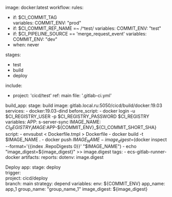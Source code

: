 image: docker:latest
workflow:
  rules:
  - if: $CI_COMMIT_TAG  
    variables:
      COMMIT_ENV: "prod"
  - if: $CI_COMMIT_REF_NAME =~ /^test/
    variables:
      COMMIT_ENV: "test"
  - if: $CI_PIPELINE_SOURCE == 'merge_request_event'
    variables:
      COMMIT_ENV: "dev"
  - when: never
  
stages:
  - test
  - build
  - deploy


include:
  - project: 'cicd/test'
    ref: main
    file: '.gitlab-ci.yml'


build_app:
  stage: build
  image: gitlab.local.ru:5050/cicd/build/docker:19.03
  services:
    - docker:19.03-dind
  before_script:
    - docker login -u $CI_REGISTRY_USER -p $CI_REGISTRY_PASSWORD $CI_REGISTRY
  variables:
    APP: s-server-sync
    IMAGE_NAME: ${CI_REGISTRY_IMAGE}:$APP-${COMMIT_ENV}_${CI_COMMIT_SHORT_SHA}
  script:
    - envsubst < Dockerfile.tmpl > Dockerfile
    - docker build -t $IMAGE_NAME .
    - docker push $IMAGE_NAME
    - image_digest=$(docker inspect --format='{{index .RepoDigests 0}}' "$IMAGE_NAME")
    - echo "image_digest=${image_digest}" >> image.digest
  tags: 
    - ecs-gitlab-runner-docker
  artifacts:
    reports:
      dotenv: image.digest


Deploy app:
  stage: deploy   
  trigger:     
    project: cicd/deploy   
    branch: main
    strategy: depend
  variables: 
    env: ${COMMIT_ENV}
    app_name: app_1
    group_name: "group_name_1"
    image_digest: ${image_digest}
